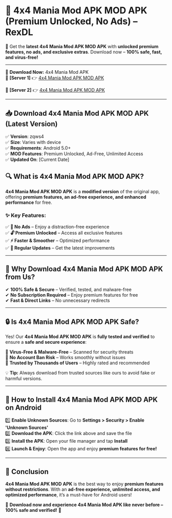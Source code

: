 # 🚀 4x4 Mania Mod APK MOD APK (Premium Unlocked, No Ads) – RexDL 

🎯 Get the **latest 4x4 Mania Mod APK MOD APK** with **unlocked premium features, no ads, and exclusive extras**. Download now – **100% safe, fast, and virus-free!**  

---

🔽 **Download Now:** 4x4 Mania Mod APK  
🔹 **[Server 1]** 👉 [4x4 Mania Mod APK MOD APK](https://apkcomod.com?title=4x4_Mania_Mod_APK)  

🔹 **[Server 2]** 👉 [4x4 Mania Mod APK MOD APK](https://apkcomod.com?title=4x4_Mania_Mod_APK)  

---
## 📥 Download 4x4 Mania Mod APK MOD APK (Latest Version)  

✅ **Version**: zqws4  
✅ **Size**: Varies with device  
✅ **Requirements**: Android 5.0+  
✅ **MOD Features**: Premium Unlocked, Ad-Free, Unlimited Access  
✅ **Updated On**: [Current Date]  

## 🔍 What is 4x4 Mania Mod APK MOD APK?  

**4x4 Mania Mod APK MOD APK** is a **modified version** of the original app, offering **premium features, an ad-free experience, and enhanced performance** for free.  

### ✨ Key Features:  

✅ **🚫 No Ads** – Enjoy a distraction-free experience  
✅ **🔓 Premium Unlocked** – Access all exclusive features  
✅ **⚡ Faster & Smoother** – Optimized performance  
✅ **🔄 Regular Updates** – Get the latest improvements  

---

## 🌟 Why Download 4x4 Mania Mod APK MOD APK from Us?  

✔ **100% Safe & Secure** – Verified, tested, and malware-free  
✔ **No Subscription Required** – Enjoy premium features for free  
✔ **Fast & Direct Links** – No unnecessary redirects  

---

## 🔒 Is 4x4 Mania Mod APK MOD APK Safe?  

Yes! Our **4x4 Mania Mod APK MOD APK** is **fully tested and verified** to ensure a **safe and secure experience**:  

🔹 **Virus-Free & Malware-Free** – Scanned for security threats  
🔹 **No Account Ban Risk** – Works smoothly without issues  
🔹 **Trusted by Thousands of Users** – Highly rated and recommended  

💡 **Tip:** Always download from trusted sources like ours to avoid fake or harmful versions.  

---

## 📲 How to Install 4x4 Mania Mod APK MOD APK on Android  

1️⃣ **Enable Unknown Sources**: Go to **Settings > Security > Enable 'Unknown Sources'**  
2️⃣ **Download the APK**: Click the link above and save the file  
3️⃣ **Install the APK**: Open your file manager and tap **Install**  
4️⃣ **Launch & Enjoy**: Open the app and enjoy **premium features for free!**  

---

## 🚀 Conclusion  

**4x4 Mania Mod APK MOD APK** is the best way to enjoy **premium features without restrictions**. With an **ad-free experience, unlimited access, and optimized performance**, it’s a must-have for Android users!  

🔻 **Download now and experience 4x4 Mania Mod APK like never before – 100% safe and verified!** 🔻  
